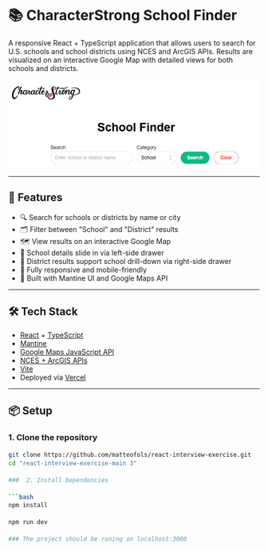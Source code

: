 # 📚 CharacterStrong School Finder

A responsive React + TypeScript application that allows users to search for U.S. schools and school districts using NCES and ArcGIS APIs. Results are visualized on an interactive Google Map with detailed views for both schools and districts.

![School Finder Screenshot](src/preview.png)

---

## 🚀 Features

- 🔍 Search for schools or districts by name or city  
- 🗂 Filter between "School" and "District" results  
- 🗺 View results on an interactive Google Map  
- 🧭 School details slide in via left-side drawer  
- 🏫 District results support school drill-down via right-side drawer  
- 📱 Fully responsive and mobile-friendly  
- 💅 Built with Mantine UI and Google Maps API  

---

## 🛠 Tech Stack

- [React](https://reactjs.org/) + [TypeScript](https://www.typescriptlang.org/)  
- [Mantine](https://mantine.dev/)  
- [Google Maps JavaScript API](https://developers.google.com/maps/documentation/javascript)  
- [NCES + ArcGIS APIs](https://data-nces.opendata.arcgis.com/)  
- [Vite](https://vitejs.dev/)  
- Deployed via [Vercel](https://character-strong-project.vercel.app/)

---

## 📦 Setup

### 1. Clone the repository

```bash
git clone https://github.com/matteofols/react-interview-exercise.git
cd "react-interview-exercise-main 3"

###  2. Install Dependencies

```bash
npm install

npm run dev

### The project should be runing on localhost:3000
